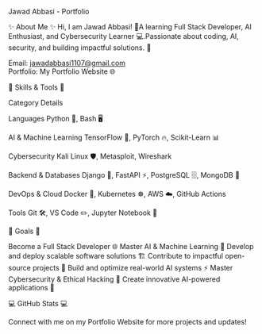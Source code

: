 Jawad Abbasi - Portfolio


✨ About Me ✨
Hi, I am Jawad Abbasi! 🚀A learning Full Stack Developer, AI Enthusiast, and Cybersecurity Learner 💻.Passionate about coding, AI, security, and building impactful solutions. 🌟

Email: jawadabbasi1107@gmail.com  
Portfolio: My Portfolio Website 🌐


🌟 Skills & Tools 🌟



Category
Details



Languages
Python 🐍, Bash 🖥️


AI & Machine Learning
TensorFlow 🔬, PyTorch 🔥, Scikit-Learn 📊


Cybersecurity
Kali Linux 🛡️, Metasploit, Wireshark


Backend & Databases
Django 🍃, FastAPI ⚡, PostgreSQL 🗄️, MongoDB 🍃


DevOps & Cloud
Docker 🐳, Kubernetes ☸️, AWS ☁️, GitHub Actions


Tools
Git 🛠️, VS Code ✏️, Jupyter Notebook 📒



🚀 Goals 🚀

Become a Full Stack Developer 🌐
Master AI & Machine Learning 🤖
Develop and deploy scalable software solutions 🏗️
Contribute to impactful open-source projects 🌟
Build and optimize real-world AI systems ⚡
Master Cybersecurity & Ethical Hacking 🔐
Create innovative AI-powered applications 🚀


💻 GitHub Stats 💻


Connect with me on my Portfolio Website for more projects and updates!
